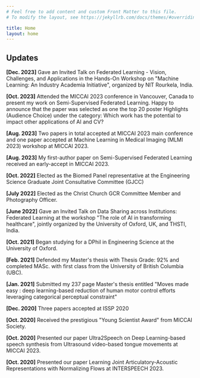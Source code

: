 ```yaml
---
# Feel free to add content and custom Front Matter to this file.
# To modify the layout, see https://jekyllrb.com/docs/themes/#overriding-theme-defaults

title: Home
layout: home
---
```

## Updates
**[Dec. 2023]** Gave an Invited Talk on Federated Learning - Vision, Challenges, and Applications in the Hands-On Workshop on "Machine Learning: An Industry Academia Initiative", organized by NIT Rourkela, India.

**[Oct. 2023]** Attended the MICCAI 2023 conference in Vancouver, Canada to present my work on Semi-Supervised Federated Learning. Happy to announce that the paper was selected as one the top 20 poster Highlights (Audience Choice) under the category: Which work has the potential to impact other applications of AI and CV?

**[Aug. 2023]** Two papers in total accepted at MICCAI 2023 main conference and one paper accepted at Machine Learning in Medical Imaging (MLMI 2023) workshop at MICCAI 2023.

**[Aug. 2023]** My first-author paper on Semi-Supervised Federated Learning received an early-accept in MICCAI 2023.

**[Oct. 2022]** Elected as the Biomed Panel representative at the Engineering Science Graduate Joint Consultative Committee (GJCC)

**[July 2022]** Elected as the Christ Church GCR Committee Member and Photography Officer.

**[June 2022]** Gave an Invited Talk on Data Sharing across Institutions: Federated Learning at the workshop "The role of AI in transforming healthcare", jointly organized by the University of Oxford, UK, and THSTI, India.

**[Oct. 2021]** Began studying for a DPhil in Engineering Science at the University of Oxford.

**[Feb. 2021]** Defended my Master's thesis with Thesis Grade: 92% and completed MASc. with first class from the University of British Columbia (UBC).

**[Jan. 2021]** Submitted my 237 page Master's thesis entitled "Moves made easy : deep learning-based reduction of human motor control efforts leveraging categorical perceptual constraint"

**[Dec. 2020]** Three papers accepted at ISSP 2020

**[Oct. 2020]** Received the prestigious "Young Scientist Award" from MICCAI Society.

**[Oct. 2020]** Presented our paper Ultra2Speech on Deep Learning-based speech synthesis from Ultrasound video-based tongue movements at MICCAI 2023.

**[Oct. 2020]** Presented our paper Learning Joint Articulatory-Acoustic Representations with Normalizing Flows at INTERSPEECH 2023.
